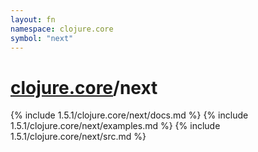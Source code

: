 ```yaml
---
layout: fn
namespace: clojure.core
symbol: "next"
---
```


# [clojure.core](../)/next

{% include 1.5.1/clojure.core/next/docs.md %}
{% include 1.5.1/clojure.core/next/examples.md %}
{% include 1.5.1/clojure.core/next/src.md %}

